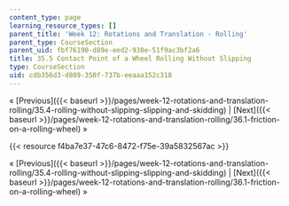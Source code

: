 ```yaml
---
content_type: page
learning_resource_types: []
parent_title: 'Week 12: Rotations and Translation - Rolling'
parent_type: CourseSection
parent_uid: fbf76190-d89e-eed2-930e-51f9ac3bf2a6
title: 35.5 Contact Point of a Wheel Rolling Without Slipping
type: CourseSection
uid: cdb356d3-d809-350f-737b-eeaaa152c318
---
```


« [Previous]({{< baseurl >}}/pages/week-12-rotations-and-translation-rolling/35.4-rolling-without-slipping-slipping-and-skidding) | [Next]({{< baseurl >}}/pages/week-12-rotations-and-translation-rolling/36.1-friction-on-a-rolling-wheel) »

{{< resource f4ba7e37-47c6-8472-f75e-39a5832567ac >}}

« [Previous]({{< baseurl >}}/pages/week-12-rotations-and-translation-rolling/35.4-rolling-without-slipping-slipping-and-skidding) | [Next]({{< baseurl >}}/pages/week-12-rotations-and-translation-rolling/36.1-friction-on-a-rolling-wheel) »